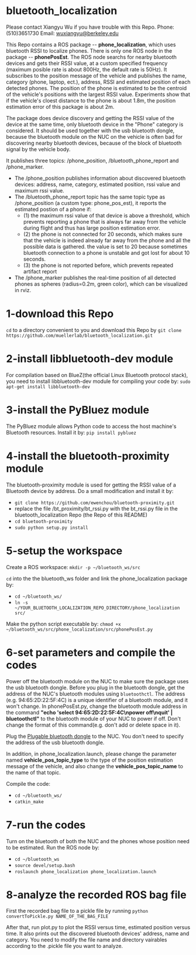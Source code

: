 # bluetooth_localization
Please contact Xiangyu Wu if you have trouble with this Repo. Phone: (510)3651730  Email: wuxiangyu@berkeley.edu

This Repo contains a ROS package -- **phone_localization**, which uses bluetooth RSSI to localize phones. There is only one ROS node in the package -- **phonePosEst**. The ROS node searchs for nearby bluetooth devices and gets their RSSI value, at a custom specified frequency (maximum posible rate is about 800Hz, the default rate is 50Hz). It subscribes to the position message of the vehicle and publishes the name, category (phone, laptop, ect.), address, RSSI and estimated position of each detected phones. The position of the phone is estimated to be the centroid of the vehicle's positions with the largest RSSI value. Experiments show that if the vehicle's cloest distance to the phone is about 1.8m, the position estimation error of this package is about 2m.

The package does device discovery and getting the RSSI value of the device at the same time, only bluetooth device in the "Phone" category is considered. It should be used together with the usb bluetooth dongle, because the bluetooth module on the NUC on the vehicle is often bad for discovering nearby bluetooth devices, because of the block of bluetooth signal by the vehicle body.

It publishes three topics: /phone_position, /bluetooth_phone_report and /phone_marker. 
* The /phone_position publishes information about discovered bluetooth devices: address, name, category, estimated position, rssi value and maximum rssi value. 
* The /bluetooth_phone_report topic has the same topic type as /phone_position (a custom type: phone_pos_est), it reports the estimated postion of a phone if: 
  * (1) the maximum rssi value of that device is above a threshold, which prevents reporting a phone that is always far away from the vehicle during flight and thus has large position estimation error. 
  * (2) the phone is not connected for 20 seconds, which makes sure that the vehicle is indeed already far away from the phone and all the possible data is gathered. the value is set to 20 because sometimes bluetooth connection to a phone is unstable and got lost for about 10 seconds.
  * (3) the phone is not reported before, which prevents repeated artifact report
* The /phone_marker publishes the real-time position of all detected phones as spheres (radius=0.2m, green color), which can be visualized in rviz.

# 1-download this Repo
`cd` to a directory convenient to you and download this Repo by `git clone https://github.com/muellerlab/bluetooth_localization.git`

# 2-install libbluetooth-dev module
For compilation based on BlueZ(the official Linux Bluetooth protocol stack), you need to install libbluetooth-dev module for compiling your code by: `sudo apt-get install libbluetooth-dev`

# 3-install the PyBluez module
The PyBluez module allows Python code to access the host machine's Bluetooth resources. Install it by: `pip install pybluez`

# 4-install the bluetooth-proximity module
The bluetooth-proximity module is used for getting the RSSI value of a Bluetooth device by address. Do a small modification and install it by:
* `git clone https://github.com/ewenchou/bluetooth-proximity.git`
*  replace the file /bt_proximity/bt_rssi.py with the bt_rssi.py file in the bluetooth_localization Repo (the Repo of this README)
* `cd bluetooth-proximity`
* `sudo python setup.py install`

# 5-setup the workspace 
Create a ROS workspace:
`mkdir -p ~/bluetooth_ws/src`

`cd` into the the bluetooth_ws folder and link the phone_localization package by:
* `cd ~/bluetooth_ws/`
* `ln -s ~/YOUR_BLUETOOTH_LOCALIZATION_REPO_DIRECTORY/phone_localization src/`

Make the python script executable by:
`chmod +x ~/bluetooth_ws/src/phone_localization/src/phonePosEst.py`


# 6-set parameters and compile the codes
Power off the bluetooth module on the NUC to make sure the package uses the usb bluetooth dongle. 
Before you plug in the bluetooth dongle, get the address of the NUC's bluetooth modules using `bluetoothctl`. The address (e.g. 94:65:2D:22:5F:4C) is a unique identifier of a bluetooth module, and it won't change.
In phonePosEst.py, change the bluetooth module address in the command **"echo 'select 94:65:2D:22:5F:4C\npower off\nquit' | bluetoothctl"** to the bluetooth module of your NUC to power if off. Don't change the format of this command(e.g. don't add or delete space in it).

Plug the [Plugable bluetooth dongle](https://www.amazon.com/Plugable-Bluetooth-Adapter-Raspberry-Compatible/dp/B009ZIILLI/) to the NUC. You don't need to specify the address of the usb bluetooth dongle.

In addition, in phone_localization.launch, please change the parameter named **vehicle_pos_topic_type** to the type of the position estimation message of the vehicle, and also change the **vehicle_pos_topic_name** to the name of that topic.

Compile the code:
* `cd ~/bluetooth_ws/`
* `catkin_make`

# 7-run the codes 
Turn on the bluetooth of both the NUC and the phones whose position need to be estimated. Run the ROS node by:
* `cd ~/bluetooth_ws`
* `source devel/setup.bash`
* `roslaunch phone_localization phone_localization.launch`

# 8-analyze the recorded ROS bag file
First the recorded bag file to a pickle file by running `python convertToPickle.py NAME_OF_THE_BAG_FILE`

After that, run plot.py to plot the RSSI versus time, estimated position versus time. It also prints out the discovered bluetooth devices' address, name and category. You need to modify the file name and directory vairables according to the .pickle file you want to analyze. 
